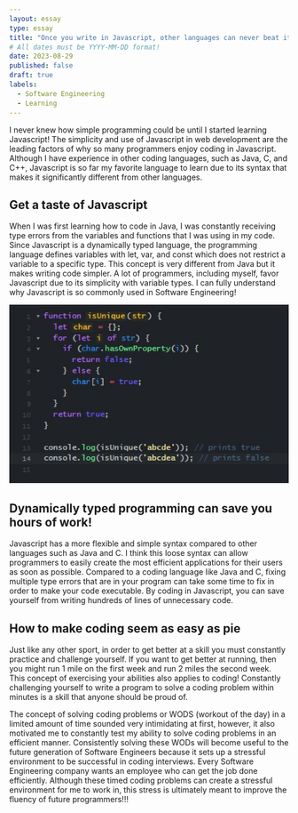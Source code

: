```yaml
---
layout: essay
type: essay
title: "Once you write in Javascript, other languages can never beat it!"
# All dates must be YYYY-MM-DD format!
date: 2023-08-29
published: false
draft: true
labels:
  - Software Engineering
  - Learning
---
```


I never knew how simple programming could be until I started learning Javascript! The simplicity and use of Javascript in web development are the leading factors of why so many programmers enjoy coding in Javascript. Although I have experience in other coding languages, such as Java, C, and C++, Javascript is so far my favorite language to learn due to its syntax that makes it significantly different from other languages. 

## Get a taste of Javascript
When I was first learning how to code in Java, I was constantly receiving type errors from the variables and functions that I was using in my code. Since Javascript is a dynamically typed language, the programming language defines variables with let, var, and const which does not restrict a variable to a specific type. This concept is very different from Java but it makes writing code simpler. A lot of programmers, including myself, favor Javascript due to its simplicity with variable types. I can fully understand why Javascript is so commonly used in Software Engineering!

<img src="../img/javascript/javascript-code.jpg" width= "600">

## Dynamically typed programming can save you hours of work!
Javascript has a more flexible and simple syntax compared to other languages such as Java and C. I think this loose syntax can allow programmers to easily create the most efficient applications for their users as soon as possible. Compared to a coding language like Java and C, fixing multiple type errors that are in your program can take some time to fix in order to make your code executable. By coding in Javascript, you can save yourself from writing hundreds of lines of unnecessary code. 

## How to make coding seem as easy as pie
Just like any other sport, in order to get better at a skill you must constantly practice and challenge yourself. If you want to get better at running, then you might run 1 mile on the first week and run 2 miles the second week. This concept of exercising your abilities also applies to coding! Constantly challenging yourself to write a program to solve a coding problem within minutes is a skill that anyone should be proud of. 
  
The concept of solving coding problems or WODS (workout of the day) in a limited amount of time sounded very intimidating at first, however, it also motivated me to constantly test my ability to solve coding problems in an efficient manner. Consistently solving these WODs will become useful to the future generation of Software Engineers because it sets up a stressful environment to be successful in coding interviews. Every Software Engineering company wants an employee who can get the job done efficiently. Although these timed coding problems can create a stressful environment for me to work in, this stress is ultimately meant to improve the fluency of future programmers!!!

